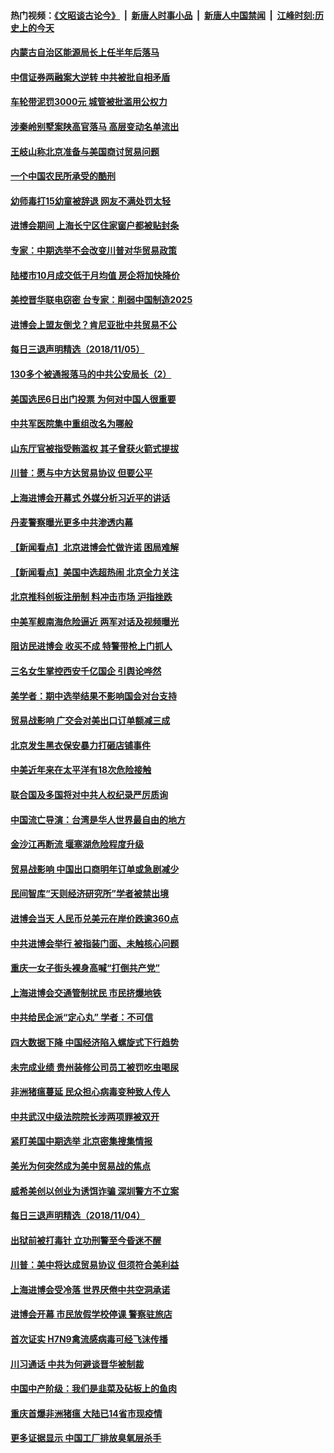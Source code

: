 #### 热门视频：[《文昭谈古论今》](https://github.com/gfw-breaker/wenzhao/blob/master/README.md?t=11060935) &nbsp;|&nbsp; [新唐人时事小品](https://github.com/gfw-breaker/ntdtv-comedy/blob/master/README.md?t=11060935) &nbsp;|&nbsp; [新唐人中国禁闻](https://github.com/gfw-breaker/ntdtv-news/blob/master/README.md?t=11060935) &nbsp;|&nbsp; [江峰时刻:历史上的今天](https://github.com/gfw-breaker/today-in-history/blob/master/README.md?t=11060935) 

#### [内蒙古自治区能源局长上任半年后落马](../pages/nsc413/n10832897.md?t=11060935) 

#### [中信证券两融案大逆转 中共被批自相矛盾](../pages/nsc413/n10832869.md?t=11060935) 


#### [车轮带泥罚3000元 城管被批滥用公权力](../pages/nsc413/n10832540.md?t=11060935) 

#### [涉秦岭别墅案陕高官落马 高层变动名单流出](../pages/nsc413/n10832480.md?t=11060935) 

#### [王岐山称北京准备与美国商讨贸易问题](../pages/nsc413/n10832654.md?t=11060935) 

#### [一个中国农民所承受的酷刑](../pages/nsc413/n10831706.md?t=11060935) 

#### [幼师毒打15幼童被辞退 网友不满处罚太轻](../pages/nsc413/n10832530.md?t=11060935) 

#### [进博会期间 上海长宁区住家窗户都被贴封条](../pages/nsc413/n10832588.md?t=11060935) 


#### [专家：中期选举不会改变川普对华贸易政策](../pages/nsc413/n10832522.md?t=11060935) 

#### [陆楼市10月成交低于月均值 房企将加快降价](../pages/nsc413/n10832315.md?t=11060935) 

#### [美控晋华联电窃密 台专家：削弱中国制造2025](../pages/nsc413/n10831918.md?t=11060935) 

#### [进博会上盟友倒戈？肯尼亚批中共贸易不公](../pages/nsc413/n10831730.md?t=11060935) 

#### [每日三退声明精选（2018/11/05）](../pages/nsc413/n10832463.md?t=11060935) 

#### [130多个被通报落马的中共公安局长（2）](../pages/nsc413/n10831351.md?t=11060935) 

#### [美国选民6日出门投票 为何对中国人很重要](../pages/nsc413/n10832216.md?t=11060935) 

#### [中共军医院集中重组改名为哪般](../pages/nsc413/n10832078.md?t=11060935) 

#### [山东厅官被指受贿滥权 其子曾获火箭式提拔](../pages/nsc413/n10832156.md?t=11060935) 

#### [川普：愿与中方达贸易协议 但要公平](../pages/nsc413/n10832148.md?t=11060935) 

#### [上海进博会开幕式 外媒分析习近平的讲话](../pages/nsc413/n10831611.md?t=11060935) 

#### [丹麦警察曝光更多中共渗透内幕](../pages/nsc413/n10821828.md?t=11060935) 

#### [【新闻看点】北京进博会忙做许诺 困局难解](../pages/nsc413/n10831920.md?t=11060935) 

#### [【新闻看点】美国中选超热闹 北京全力关注](../pages/nsc413/n10831663.md?t=11060935) 

#### [北京推科创板注册制 料冲击市场 沪指挫跌](../pages/nsc413/n10831977.md?t=11060935) 

#### [中美军舰南海危险逼近 两军对话及视频曝光](../pages/nsc413/n10831927.md?t=11060935) 

#### [阻访民进博会 收买不成 特警带枪上门抓人](../pages/nsc413/n10831679.md?t=11060935) 

#### [三名女生掌控西安千亿国企 引舆论哗然](../pages/nsc413/n10831775.md?t=11060935) 

#### [美学者：期中选举结果不影响国会对台支持](../pages/nsc413/n10831858.md?t=11060935) 

#### [贸易战影响 广交会对美出口订单额减三成](../pages/nsc413/n10831747.md?t=11060935) 

#### [北京发生黑衣保安暴力打砸店铺事件](../pages/nsc413/n10831733.md?t=11060935) 

#### [中美近年来在太平洋有18次危险接触](../pages/nsc413/n10831658.md?t=11060935) 

#### [联合国及多国将对中共人权纪录严厉质询](../pages/nsc413/n10831604.md?t=11060935) 

#### [中国流亡导演：台湾是华人世界最自由的地方](../pages/nsc413/n10831358.md?t=11060935) 


#### [金沙江再断流 堰塞湖危险程度升级](../pages/nsc413/n10831149.md?t=11060935) 

#### [贸易战影响 中国出口商明年订单或急剧减少](../pages/nsc413/n10830605.md?t=11060935) 

#### [民间智库“天则经济研究所”学者被禁出境](../pages/nsc413/n10831181.md?t=11060935) 

#### [进博会当天 人民币兑美元在岸价跌逾360点](../pages/nsc413/n10830988.md?t=11060935) 

#### [中共进博会举行 被指装门面、未触核心问题](../pages/nsc413/n10831297.md?t=11060935) 

#### [重庆一女子街头裸身高喊“打倒共产党”](../pages/nsc413/n10831191.md?t=11060935) 

#### [上海进博会交通管制扰民 市民挤爆地铁](../pages/nsc413/n10830911.md?t=11060935) 

#### [中共给民企派“定心丸” 学者：不可信](../pages/nsc413/n10829156.md?t=11060935) 

#### [四大数据下降 中国经济陷入螺旋式下行趋势](../pages/nsc413/n10830092.md?t=11060935) 

#### [未完成业绩 贵州装修公司员工被罚吃虫喝尿](../pages/nsc413/n10830862.md?t=11060935) 

#### [非洲猪瘟蔓延 民众担心病毒变种致人传人](../pages/nsc413/n10830722.md?t=11060935) 

#### [中共武汉中级法院院长涉两项罪被双开](../pages/nsc413/n10830295.md?t=11060935) 

#### [紧盯美国中期选举 北京密集搜集情报](../pages/nsc413/n10830469.md?t=11060935) 

#### [美光为何突然成为美中贸易战的焦点](../pages/nsc413/n10830078.md?t=11060935) 

#### [威希美创以创业为诱饵诈骗 深圳警方不立案](../pages/nsc413/n10830065.md?t=11060935) 

#### [每日三退声明精选（2018/11/04）](../pages/nsc413/n10830509.md?t=11060935) 

#### [出狱前被打毒针 立功刑警至今昏迷不醒](../pages/nsc413/n10828121.md?t=11060935) 

#### [川普：美中将达成贸易协议 但须符合美利益](../pages/nsc413/n10829982.md?t=11060935) 

#### [上海进博会受冷落 世界厌倦中共空洞承诺](../pages/nsc413/n10829942.md?t=11060935) 

#### [进博会开幕 市民放假学校停课 警察驻旅店](../pages/nsc413/n10829858.md?t=11060935) 

#### [首次证实 H7N9禽流感病毒可经飞沫传播](../pages/nsc413/n10829905.md?t=11060935) 

#### [川习通话 中共为何避谈晋华被制裁](../pages/nsc413/n10829666.md?t=11060935) 

#### [中国中产阶级：我们是韭菜及砧板上的鱼肉](../pages/nsc413/n10829802.md?t=11060935) 

#### [重庆首爆非洲猪瘟 大陆已14省市现疫情](../pages/nsc413/n10829872.md?t=11060935) 

#### [更多证据显示 中国工厂排放臭氧层杀手](../pages/nsc413/n10829755.md?t=11060935) 

